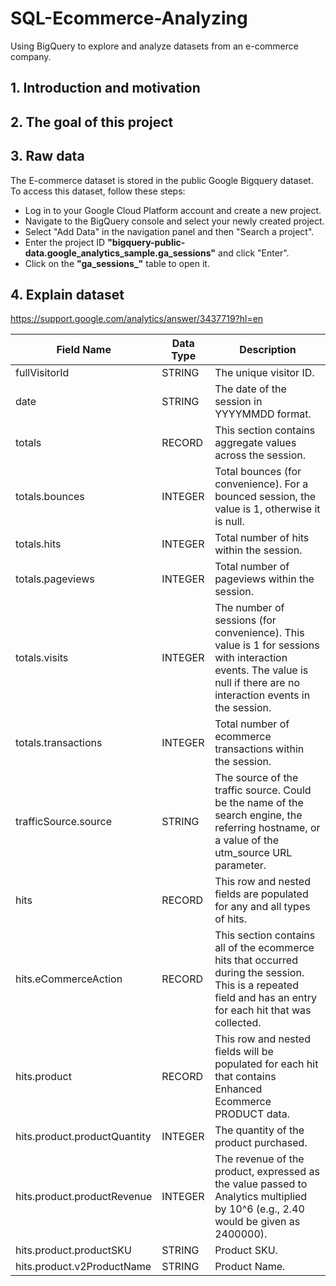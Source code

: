 # SQL-Ecommerce-Analyzing
Using BigQuery to explore and analyze datasets from an e-commerce company.

## 1. Introduction and motivation
## 2. The goal of this project
## 3. Raw data

The E-commerce dataset is stored in the public Google Bigquery dataset. To access this dataset, follow these steps:
- Log in to your Google Cloud Platform account and create a new project.
- Navigate to the BigQuery console and select your newly created project.
- Select "Add Data" in the navigation panel and then "Search a project".
- Enter the project ID **"bigquery-public-data.google_analytics_sample.ga_sessions"** and click "Enter".
- Click on the **"ga_sessions_"** table to open it.

## 4. Explain dataset
https://support.google.com/analytics/answer/3437719?hl=en

|  Field Name | Data Type | Description |
| --- | --- | --- |
fullVisitorId                   |	STRING  |	  The unique visitor ID.|
date	                          | STRING  |   The date of the session in YYYYMMDD format.|
totals	                        | RECORD  |	  This section contains aggregate values across the session.|
totals.bounces	                | INTEGER |	  Total bounces (for convenience). For a bounced session, the value is 1, otherwise it is null.|
totals.hits	                    | INTEGER | 	Total number of hits within the session.|
totals.pageviews	              | INTEGER |	  Total number of pageviews within the session.|
totals.visits	                  | INTEGER |	  The number of sessions (for convenience). This value is 1 for sessions with interaction events. The value is null if there are no interaction events in the session.
totals.transactions	            | INTEGER	|   Total number of ecommerce transactions within the session.|
trafficSource.source	          | STRING	|   The source of the traffic source. Could be the name of the search engine, the referring hostname, or a value of the utm_source URL parameter.|
hits	                          | RECORD	|   This row and nested fields are populated for any and all types of hits.|
hits.eCommerceAction	          | RECORD	|   This section contains all of the ecommerce hits that occurred during the session. This is a repeated field and has an entry for each hit that was collected.|
hits.product	                  | RECORD	|   This row and nested fields will be populated for each hit that contains Enhanced Ecommerce PRODUCT data.|
hits.product.productQuantity	  | INTEGER |	  The quantity of the product purchased.|
hits.product.productRevenue	    | INTEGER |	  The revenue of the product, expressed as the value passed to Analytics multiplied by 10^6 (e.g., 2.40 would be given as 2400000).|
hits.product.productSKU	        | STRING  |	  Product SKU.|
hits.product.v2ProductName	    | STRING  |	  Product Name.|

